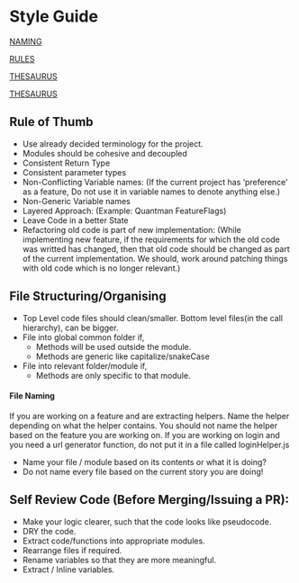 # Style Guide

[NAMING](NAMING.md)

[RULES](RULES.md)

[THESAURUS](THESAURUS.md)

[THESAURUS](TESTING.md)

## Rule of Thumb
- Use already decided terminology for the project.
- Modules should be cohesive and decoupled
- Consistent Return Type
- Consistent parameter types
- Non-Conflicting Variable names: (If the current project has ‘preference’ as a feature, Do not use it in variable names to denote anything else.)
- Non-Generic Variable names
- Layered Approach: (Example: Quantman FeatureFlags)
- Leave Code in a better State
- Refactoring old code is part of new implementation: (While implementing new feature, if the requirements for which the old code was writted has changed, then that old code should be changed as part of the current implementation. We should, work around patching things with old code which is no longer relevant.)

## File Structuring/Organising
- Top Level code files should clean/smaller. Bottom level files(in the call hierarchy), can be bigger.
- File into global common folder if,
  - Methods will be used outside the module.
  - Methods are generic like capitalize/snakeCase
- File into relevant folder/module if,
  - Methods are only specific to that module.

#### File Naming
If you are working on a feature and are extracting helpers. Name the helper depending on what the helper contains. You should not name the helper based on the feature you are working on. If you are working on login and you need a url generator function, do not put it in a file called loginHelper.js

- Name your file / module based on its contents or what it is doing? 
- Do not name every file based on the current story you are doing!


## Self Review Code (Before Merging/Issuing a PR):
- Make your logic clearer, such that the code looks like pseudocode.
- DRY the code. 
- Extract code/functions into appropriate modules.
- Rearrange files if required.
- Rename variables so that they are more meaningful.
- Extract / Inline variables.
